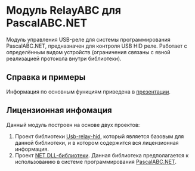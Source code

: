 # Модуль RelayABC для PascalABC.NET
Модуль управления USB-реле для системы программирования PascalABC.NET, предназначен для контроля USB HID реле.
Работает с определённым видом устройств (ограничения связаны с явной реализацией протокола внутри библиотеки).
## Справка и примеры
Информация по основным функциям приведена в [презентации](Readme.pdf).
## Лицензионная инфомация
Данный модуль построен на основе двух проектов:
1. Проект библиотеки [Usb-relay-hid](https://github.com/pavel-a/usb-relay-hid), который является базовым для данной библиотеки, и в котором содержится вся лицензионная информация.
2. Проект [NET DLL-библиотеки](https://github.com/mmcs-robotics/USB-Relay).
Данная библиотека предполагается к использованию в системе программирования [PascalABC.NET](https://github.com/pascalabcnet/pascalabcnet).
